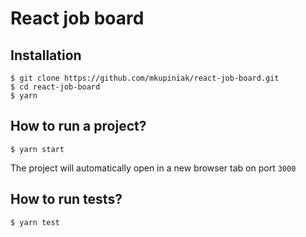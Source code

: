 

# React job board

## Installation
```
$ git clone https://github.com/mkupiniak/react-job-board.git
$ cd react-job-board
$ yarn
```

## How to run a project?

```
$ yarn start
```
The project will automatically open in a new browser tab on port `3000`

## How to run tests?
```
$ yarn test
```
